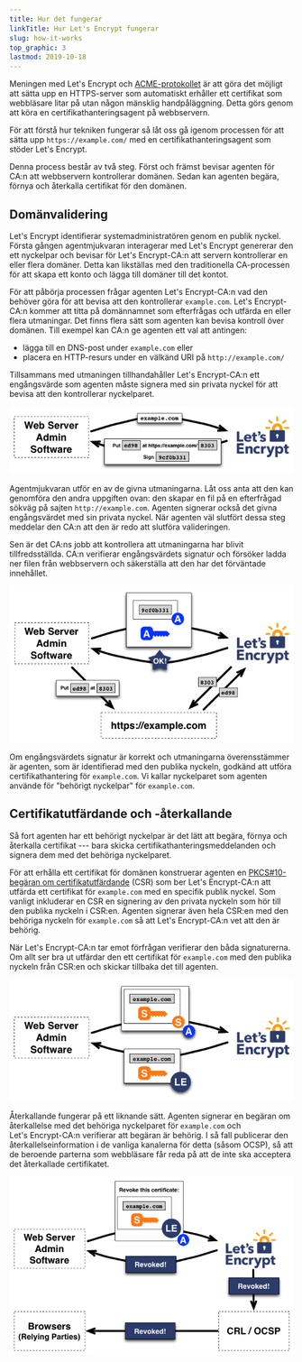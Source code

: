 ```yaml
---
title: Hur det fungerar
linkTitle: Hur Let's Encrypt fungerar
slug: how-it-works
top_graphic: 3
lastmod: 2019-10-18
---
```


Meningen med Let's&nbsp;Encrypt och
[ACME-protokollet](https://ietf-wg-acme.github.io/acme/) är att göra det möjligt
att sätta upp en HTTPS-server som automatiskt erhåller ett certifikat som
webbläsare litar på utan någon mänsklig handpåläggning. Detta görs genom att
köra en certifikathanteringsagent på webbservern.

För att förstå hur tekniken fungerar så låt oss gå igenom processen för att
sätta upp `https://example.com/` med en certifikathanteringsagent som stöder
Let's&nbsp;Encrypt.

Denna process består av två steg. Först och främst bevisar agenten för CA:n att
webbservern kontrollerar domänen. Sedan kan agenten begära, förnya och återkalla
certifikat för den domänen.

## Domänvalidering

Let's&nbsp;Encrypt identifierar systemadministratören genom en publik nyckel.
Första gången agentmjukvaran interagerar med Let's&nbsp;Encrypt genererar den
ett nyckelpar och bevisar för Let's&nbsp;Encrypt-CA:n att servern kontrollerar
en eller flera domäner. Detta kan likställas med den traditionella CA-processen
för att skapa ett konto och lägga till domäner till det kontot.

För att påbörja processen frågar agenten Let's Encrypt-CA:n vad den behöver göra
för att bevisa att den kontrollerar `example.com`. Let's Encrypt-CA:n kommer att
titta på domännamnet som efterfrågas och utfärda en eller flera utmaningar. Det
finns flera sätt som agenten kan bevisa kontroll över domänen. Till exempel kan
CA:n ge agenten ett val att antingen:

* lägga till en DNS-post under `example.com` eller
* placera en HTTP-resurs under en välkänd URI på `http://example.com/`

Tillsammans med utmaningen tillhandahåller Let's Encrypt-CA:n ett engångsvärde
som agenten måste signera med sin privata nyckel för att bevisa att den
kontrollerar nyckelparet.

<div class="howitworks-figure">
<img alt="Begäran om utmaningar för att validera example.com"
     src="/images/howitworks_challenge.png"/>
</div>

Agentmjukvaran utför en av de givna utmaningarna. Låt oss anta att den kan
genomföra den andra uppgiften ovan: den skapar en fil på en efterfrågad sökväg
på sajten `http://example.com`. Agenten signerar också det givna engångsvärdet
med sin privata nyckel. När agenten väl slutfört dessa steg meddelar den CA:n
att den är redo att slutföra valideringen.

Sen är det CA:ns jobb att kontrollera att utmaningarna har blivit
tillfredsställda. CA:n verifierar engångsvärdets signatur och försöker ladda ner
filen från webbservern och säkerställa att den har det förväntade innehållet.

<div class="howitworks-figure">
<img alt="Begäran av behörighet att agera för example.com"
     src="/images/howitworks_authorization.png"/>
</div>

Om engångsvärdets signatur är korrekt och utmaningarna överensstämmer är
agenten, som är identifierad med den publika nyckeln, godkänd att utföra
certifikathantering för `example.com`. Vi kallar nyckelparet som agenten använde
för "behörigt nyckelpar" för `example.com`.


## Certifikatutfärdande och -återkallande

Så fort agenten har ett behörigt nyckelpar är det lätt att begära, förnya och
återkalla certifikat --- bara skicka certifikathanteringsmeddelanden och signera
dem med det behöriga nyckelparet.

För att erhålla ett certifikat för domänen konstruerar agenten en
[PKCS#10-begäran om certifikatutfärdande](https://tools.ietf.org/html/rfc2986)
(CSR) som ber Let's&nbsp;Encrypt-CA:n att utfärda ett certifikat för
`example.com` med en specifik publik nyckel. Som vanligt inkluderar en CSR en
signering av den privata nyckeln som hör till den publika nyckeln i CSR:en.
Agenten signerar även hela CSR:en med den behöriga nyckeln för `example.com` så
att Let's&nbsp;Encrypt-CA:n vet att den är behörig.

När Let's&nbsp;Encrypt-CA:n tar emot förfrågan verifierar den båda signaturerna.
Om allt ser bra ut utfärdar den ett certifikat för `example.com` med den publika
nyckeln från CSR:en och skickar tillbaka det till agenten.

<div class="howitworks-figure">
<img alt="Begäran av certifikat för example.com"
     src="/images/howitworks_certificate.png"/>
</div>

Återkallande fungerar på ett liknande sätt. Agenten signerar en begäran om
återkallelse med det behöriga nyckelparet för `example.com` och
Let's&nbsp;Encrypt-CA:n verifierar att begäran är behörig. I så fall publicerar
den återkallelseinformation i de vanliga kanalerna för detta (såsom OCSP), så
att de beroende parterna som webbläsare får reda på att de inte ska acceptera
det återkallade certifikatet.

<div class="howitworks-figure">
<img alt="Begäran av återkallande av certifikat för example.com"
     src="/images/howitworks_revocation.png"/>
</div>
